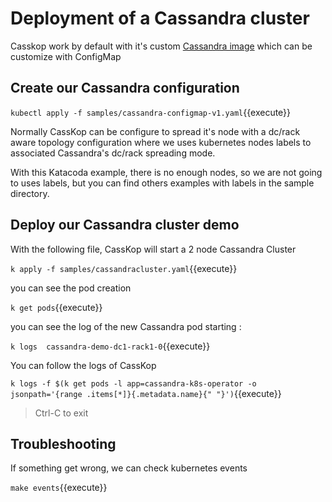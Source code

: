 

# Deployment of a Cassandra cluster 

Casskop work by default with it's custom [Cassandra image](https://github.com/Orange-OpenSource/cassandra-image) which
can be customize with ConfigMap

## Create our Cassandra configuration

`kubectl apply -f samples/cassandra-configmap-v1.yaml`{{execute}}


Normally CassKop can be configure to spread it's node with a dc/rack aware topology configuration where we uses
kubernetes nodes labels to associated Cassandra's dc/rack spreading mode.

With this Katacoda example, there is no enough nodes, so we are not going to uses labels, but you can find others
examples with labels in the sample directory.

## Deploy our Cassandra cluster demo

With the following file, CassKop will start a 2 node Cassandra Cluster

`k apply -f samples/cassandracluster.yaml`{{execute}}

you can see the pod creation 

`k get pods`{{execute}}


you can see the log of the new Cassandra pod starting :

`k logs  cassandra-demo-dc1-rack1-0`{{execute}}



You can follow the logs of CassKop 

`k logs -f $(k get pods -l app=cassandra-k8s-operator -o jsonpath='{range .items[*]}{.metadata.name}{" "}')`{{execute}}

> Ctrl-C to exit


## Troubleshooting

If something get wrong, we can check kubernetes events

`make events`{{execute}}


